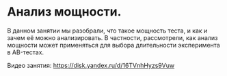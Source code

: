 # Анализ мощности.
В данном занятии мы разобрали, что такое мощность теста, и как и зачем её можно анализировать. В частности, рассмотрели, как анализ мощности может применяться для выбора длительности эксперимента в AB-тестах.

Видео занятия: https://disk.yandex.ru/d/16TVnhHyzs9Vuw
